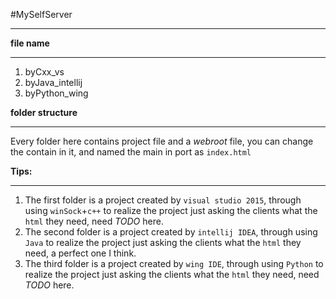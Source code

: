 #MySelfServer
* * *
__file name__
_ _ _
1. byCxx_vs
2. byJava_intellij
3. byPython_wing

__folder structure__
__ _ _
Every folder here contains project file and a _webroot_ file, you can change the contain in it, and named the main in port as ``index.html``

__Tips:__
_ _ _
1. The first folder is a project created by ``visual studio 2015``, through using ``winSock``+``c++`` to realize the project just asking the clients what the ``html`` they need, need _TODO_ here.
2. The second folder is a project created by ``intellij IDEA``, through using ``Java`` to realize the project just asking the clients what the ``html`` they need, a perfect one I think.
3. The third folder is a project created by ``wing IDE``, through using ``Python`` to realize the project just asking the clients what the ``html`` they need, need _TODO_ here.
